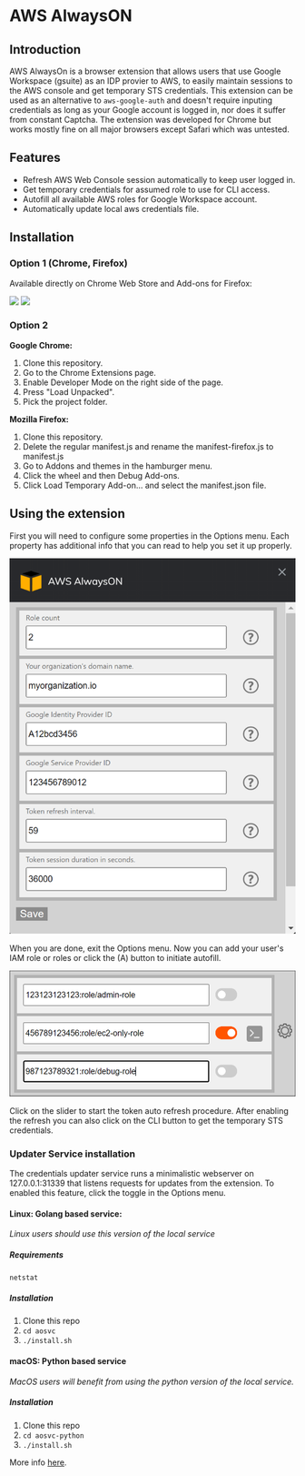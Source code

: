 # AWS AlwaysON

## Introduction
AWS AlwaysOn is a browser extension that allows users that use Google Workspace (gsuite) as an IDP provier to AWS, to easily maintain sessions to the AWS console and get temporary STS credentials.
This extension can be used as an alternative to `aws-google-auth` and doesn't require inputing credentials as long as your Google account is logged in, nor does it suffer from constant Captcha.
The extension was developed for Chrome but works mostly fine on all major browsers except Safari which was untested.

## Features
- Refresh AWS Web Console session automatically to keep user logged in.
- Get temporary credentials for assumed role to use for CLI access.
- Autofill all available AWS roles for Google Workspace account.
- Automatically update local aws credentials file.

## Installation

### Option 1 (Chrome, Firefox)
Available directly on Chrome Web Store and Add-ons for Firefox:

<a href="https://chrome.google.com/webstore/detail/aws-alwayson/lfplgkokagjgodoeojaodphmjdhlpega" target="_blank" rel="noopener noreferrer"><img src="https://raw.githubusercontent.com/studocu/aws_alwayson/master/img/chrome.png" width="48" /></a>
<a href="https://addons.mozilla.org/en-US/firefox/addon/aws-roles-via-google-sso/" target="_blank" rel="noopener noreferrer"><img src="https://raw.githubusercontent.com/studocu/aws_alwayson/master/img/ff.png" width="48" /></a>


### Option 2
 **Google Chrome:**
1. Clone this repository.
2. Go to the Chrome Extensions page.
3. Enable Developer Mode on the right side of the page.
4. Press "Load Unpacked".
5. Pick the project folder.

**Mozilla Firefox:**
1. Clone this repository.
1. Delete the regular manifest.js and rename the manifest-firefox.js to manifest.js
2. Go to Addons and themes in the hamburger menu.
3. Click the wheel and then Debug Add-ons.
4. Click Load Temporary Add-on... and select the manifest.json file.

## Using the extension
First you will need to configure some properties in the Options menu. Each property has additional info that you can read to help you set it up properly.

![Options](img/opts.png)

When you are done, exit the Options menu.
Now you can add your user's IAM role or roles or click the (A) button to initiate autofill.

![Main menu](img/main.png)

Click on the slider to start the token auto refresh procedure.
After enabling the refresh you can also click on the CLI button to get the temporary STS credentials.

### Updater Service installation
The credentials updater service runs a minimalistic webserver on 127.0.0.1:31339 that listens requests for updates from the extension.
To enabled this feature, click the toggle in the Options menu.

#### Linux: Golang based service:
*Linux users should use this version of the local service*

##### Requirements
```
netstat
```

##### Installation
1. Clone this repo
2. `cd aosvc`
3. `./install.sh`

#### macOS: Python based service
*MacOS users will benefit from using the python version of the local service.*

##### Installation
1. Clone this repo
2. `cd aosvc-python`
3. `./install.sh`

More info [here](/aosvc-python/README.md).
